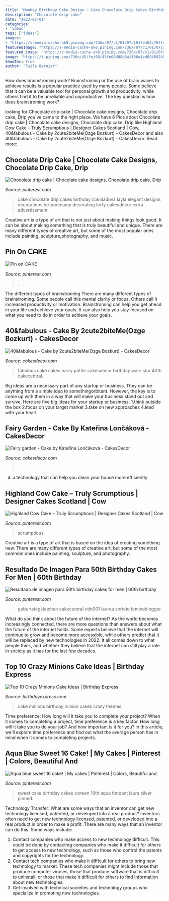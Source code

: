 ```yaml
---
title: "Monkey Birthday Cake Design ~ Cake Chocolate Drip Cakes Birthday čokoládová Layla Elegant Designs Decorations Tortyodmamy Decorating Torty Cakesdecor Extra Advertisement"
description: "Chocolate drip cake"
date: "2023-02-01"
categories:
- "ideas"
tags: ["ideas"]
images:
- "https://s-media-cache-ak0.pinimg.com/736x/07/c1/01/07c1017e464c70ffd0c43c0ef98b3198.jpg"
featuredImage: "https://s-media-cache-ak0.pinimg.com/736x/07/c1/01/07c1017e464c70ffd0c43c0ef98b3198.jpg"
featured_image: "https://s-media-cache-ak0.pinimg.com/736x/07/c1/01/07c1017e464c70ffd0c43c0ef98b3198.jpg"
image: "https://i.pinimg.com/736x/45/fe/08/45fe08d08b6a1f06e4ed034892492ff8.jpg"
ShowToc: true
author: "Twila Bernier"
---
```



How does brainstroming work?
Brainstroming or the use of brain waves to achieve results is a popular practice used by many people. Some believe that it can be a valuable tool for personal growth and productivity, while others find it to be unreliable and unproductive. The key question is how does brainstroming work?

	

		
looking for Chocolate drip cake | Chocolate cake designs, Chocolate drip cake, Drip you've came to the right place. We have 8 Pics about Chocolate drip cake | Chocolate cake designs, Chocolate drip cake, Drip like Highland Cow Cake – Truly Scrumptious | Designer Cakes Scotland | Cow, 40&amp;fabulous - Cake by 2cute2biteMe(Ozge Bozkurt) - CakesDecor and also 40&amp;fabulous - Cake by 2cute2biteMe(Ozge Bozkurt) - CakesDecor. Read more:
		
    
## Chocolate Drip Cake | Chocolate Cake Designs, Chocolate Drip Cake, Drip

<img loading=lazy src="https://i.pinimg.com/736x/b1/fd/68/b1fd68aed674479010b6a50c9e2253b2.jpg" onerror="this.onerror=null;this.src='https://tse3.mm.bing.net/th?id=OIP.j1Gk47J4jfbD2apOERnNLwHaJ4&amp;pid=15.1';" alt="Chocolate drip cake | Chocolate cake designs, Chocolate drip cake, Drip">

_Source: pinterest.com_

>cake chocolate drip cakes birthday čokoládová layla elegant designs decorations tortyodmamy decorating torty cakesdecor extra advertisement. 

	

Creative art is a type of art that is not just about making things look good. It can be about making something that is truly beautiful and unique. There are many different types of creative art, but some of the most popular ones include painting, sculpture,photography, and music.

    
## Pin On ᑕᗩKE

<img loading=lazy src="https://i.pinimg.com/736x/b4/bf/a0/b4bfa0208956668c95157745a2878439.jpg" onerror="this.onerror=null;this.src='https://tse2.mm.bing.net/th?id=OIP.4JeB2YYKJrq0hWQhxFK4SQHaKq&amp;pid=15.1';" alt="Pin on ᑕᗩKE">

_Source: pinterest.com_

>. 

	

The different types of brainstroming
There are many different types of brainstroming. Some people call this mental clarity or focus. Others call it increased productivity or motivation. Brainstroming can help you get ahead in your life and achieve your goals. It can also help you stay focused on what you need to do in order to achieve your goals.

    
## 40&amp;fabulous - Cake By 2cute2biteMe(Ozge Bozkurt) - CakesDecor

<img loading=lazy src="https://pic.cakesdecor.com/m/votwcmvtmviuluiptqbn.jpg" onerror="this.onerror=null;this.src='https://tse3.mm.bing.net/th?id=OIP.Hc0z75mNQwToqrvfhKPqyAHaLH&amp;pid=15.1';" alt="40&amp;fabulous - Cake by 2cute2biteMe(Ozge Bozkurt) - CakesDecor">

_Source: cakesdecor.com_

>fabulous cake cakes harry potter cakesdecor birthday wars star 40th cakecentral. 

	

Big ideas are a necessary part of any startup or business. They can be anything from a simple idea to somethingorbitant. However, the key is to come up with them in a way that will make your business stand out and survive. Here are five big ideas for your startup or business: 1.think outside the box 2.focus on your target market 3.take on new approaches 4.lead with your heart 
    
## Fairy Garden - Cake By Kateřina Lončáková - CakesDecor

<img loading=lazy src="https://pic.cakesdecor.com/m/jfob5tvgscy2r4kt0uml.jpg" onerror="this.onerror=null;this.src='https://tse1.mm.bing.net/th?id=OIP.MGqr3EQib2kNqVq3Jvr74wHaIj&amp;pid=15.1';" alt="Fairy garden - Cake by Kateřina Lončáková - CakesDecor">

_Source: cakesdecor.com_

>. 

	

4. a technology that can help you clean your house more efficiently

    
## Highland Cow Cake – Truly Scrumptious | Designer Cakes Scotland | Cow

<img loading=lazy src="https://i.pinimg.com/736x/45/fe/08/45fe08d08b6a1f06e4ed034892492ff8.jpg" onerror="this.onerror=null;this.src='https://tse4.mm.bing.net/th?id=OIP.W8LsbimKQph5-DYvZjGZGwHaKq&amp;pid=15.1';" alt="Highland Cow Cake – Truly Scrumptious | Designer Cakes Scotland | Cow">

_Source: pinterest.com_

>scrumptious. 

	

Creative art is a type of art that is based on the idea of creating something new. There are many different types of creative art, but some of the most common ones include painting, sculpture, and photography.

    
## Resultado De Imagen Para 50th Birthday Cakes For Men | 60th Birthday

<img loading=lazy src="https://i.pinimg.com/736x/30/08/f5/3008f52cc352ff2cb7567b9390e5b8df.jpg" onerror="this.onerror=null;this.src='https://tse2.mm.bing.net/th?id=OIP.oEab5h504ypcd1H3sFxCZAHaJ3&amp;pid=15.1';" alt="Resultado de imagen para 50th birthday cakes for men | 60th birthday">

_Source: pinterest.com_

>geburtstagskuchen cakecentral cdn001 laurea sorteio feminablogger. 

	

What do you think about the future of the internet?
As the world becomes increasingly connected, there are more questions than answers about what the future of the internet holds. Some experts believe that the internet will continue to grow and become more accessible, while others predict that it will be replaced by new technologies in 2022. It all comes down to what people think, and whether they believe that the internet can still play a role in society as it has for the last few decades.

    
## Top 10 Crazy Minions Cake Ideas | Birthday Express

<img loading=lazy src="http://www.birthdayexpress.com/partyideas/wp-content/uploads/2015/07/Minions-Cake-10.jpg" onerror="this.onerror=null;this.src='https://tse2.mm.bing.net/th?id=OIP.XxuPTZi7wbSN-aPvUa9HOAHaLH&amp;pid=15.1';" alt="Top 10 Crazy Minions Cake Ideas | Birthday Express">

_Source: birthdayexpress.com_

>cake minions birthday minion cakes crazy themes. 

	

Time preference: How long will it take you to complete your project?
When it comes to completing a project, time preference is a key factor. How long will it take you to do your job? And how important is it for you? In this article, we'll explore time preference and find out what the average person has in mind when it comes to completing projects.

    
## Aqua Blue Sweet 16 Cake! | My Cakes | Pinterest | Colors, Beautiful And

<img loading=lazy src="https://s-media-cache-ak0.pinimg.com/736x/07/c1/01/07c1017e464c70ffd0c43c0ef98b3198.jpg" onerror="this.onerror=null;this.src='https://tse1.mm.bing.net/th?id=OIP.HvxCbXvTcdS5G5oMEG8mQgHaJ4&amp;pid=15.1';" alt="Aqua blue sweet 16 cake! | My cakes | Pinterest | Colors, Beautiful and">

_Source: pinterest.com_

>sweet cake birthday cakes sixteen 16th aqua fondant laura silver pinned. 

	

Technology Transfer: What are some ways that an inventor can get new technology licensed, patented, or developed into a real product?
Inventors often need to get new technology licensed, patented, or developed into a real product in order to make a profit. There are many ways that an inventor can do this. Some ways include: 
1. Contact companies who make access to new technology difficult. This could be done by contacting companies who make it difficult for others to get access to new technology, such as those who control the patents and copyrights for the technology. 
2. Contact tech companies who make it difficult for others to bring new technology to market. These tech companies might include those that produce computer viruses, those that produce software that is difficult to uninstall, or those that make it difficult for others to find information about new technologies. 
3. Get involved with technical societies and technology groups who specialize in promoting new technologies.

